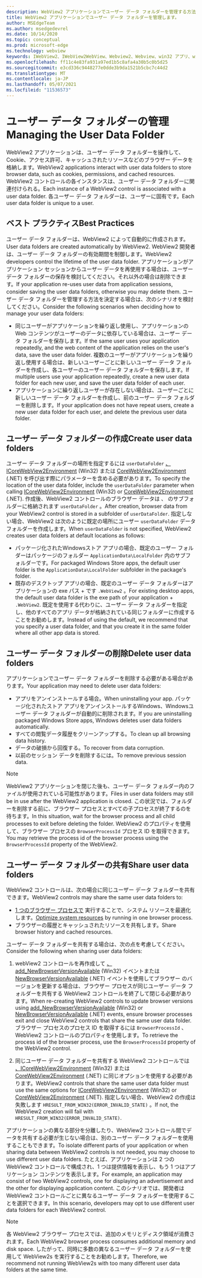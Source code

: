 ```yaml
---
description: WebView2 アプリケーションでユーザー データ フォルダーを管理する方法について説明します。
title: WebView2 アプリケーションでユーザー データ フォルダーを管理します。
author: MSEdgeTeam
ms.author: msedgedevrel
ms.date: 10/14/2020
ms.topic: conceptual
ms.prod: microsoft-edge
ms.technology: webview
keywords: IWebView2、IWebView2WebView、Webview2、Webview、win32 アプリ、win32、edge、ICoreWebView2、ICoreWebView2Host、ブラウザー コントロール、エッジ html、ユーザー データ フォルダー
ms.openlocfilehash: ff11c4e83fa931a97ed1b5c8afa4a30b5c0b5d25
ms.sourcegitcommit: e3cd336c9448277e0dde3b9da1521b5cbc7c44d2
ms.translationtype: MT
ms.contentlocale: ja-JP
ms.lasthandoff: 05/07/2021
ms.locfileid: "11536573"
---
```

# <a name="managing-the-user-data-folder"></a><span data-ttu-id="5f77b-104">ユーザー データ フォルダーの管理</span><span class="sxs-lookup"><span data-stu-id="5f77b-104">Managing the User Data Folder</span></span>  

<span data-ttu-id="5f77b-105">WebView2 アプリケーションは、ユーザー データ フォルダーを操作して、Cookie、アクセス許可、キャッシュされたリソースなどのブラウザー データを格納します。</span><span class="sxs-lookup"><span data-stu-id="5f77b-105">WebView2 applications interact with user data folders to store browser data, such as cookies, permissions, and cached resources.</span></span>  <span data-ttu-id="5f77b-106">WebView2 コントロールの各インスタンスは、ユーザー データ フォルダーに関連付けられる。</span><span class="sxs-lookup"><span data-stu-id="5f77b-106">Each instance of a WebView2 control is associated with a user data folder.</span></span>  <span data-ttu-id="5f77b-107">各ユーザー データ フォルダーは、ユーザーに固有です。</span><span class="sxs-lookup"><span data-stu-id="5f77b-107">Each user data folder is unique to a user.</span></span>  

## <a name="best-practices"></a><span data-ttu-id="5f77b-108">ベスト プラクティス</span><span class="sxs-lookup"><span data-stu-id="5f77b-108">Best Practices</span></span>  

<span data-ttu-id="5f77b-109">ユーザー データ フォルダーは、WebView2 によって自動的に作成されます。</span><span class="sxs-lookup"><span data-stu-id="5f77b-109">User data folders are created automatically by WebView2.</span></span>  <span data-ttu-id="5f77b-110">WebView2 開発者は、ユーザー データ フォルダーの有効期間を制御します。</span><span class="sxs-lookup"><span data-stu-id="5f77b-110">WebView2 developers control the lifetime of the user data folder.</span></span>  <span data-ttu-id="5f77b-111">アプリケーションがアプリケーション セッションからユーザー データを再使用する場合は、ユーザー データ フォルダーの保存を検討してください。それ以外の場合は削除できます。</span><span class="sxs-lookup"><span data-stu-id="5f77b-111">If your application re-uses user data from application sessions, consider saving the user data folders, otherwise you may delete them.</span></span>  <span data-ttu-id="5f77b-112">ユーザー データ フォルダーを管理する方法を決定する場合は、次のシナリオを検討してください。</span><span class="sxs-lookup"><span data-stu-id="5f77b-112">Consider the following scenarios when deciding how to manage your user data folders:</span></span>  

*   <span data-ttu-id="5f77b-113">同じユーザーがアプリケーションを繰り返し使用し、アプリケーションの Web コンテンツがユーザーのデータに依存している場合は、ユーザー データ フォルダーを保存します。</span><span class="sxs-lookup"><span data-stu-id="5f77b-113">If the same user uses your application repeatedly, and the web content of the application relies on the user's data, save the user data folder.</span></span>  <span data-ttu-id="5f77b-114">複数のユーザーがアプリケーションを繰り返し使用する場合は、新しいユーザーごとに新しいユーザー データ フォルダーを作成し、各ユーザーのユーザー データ フォルダーを保存します。</span><span class="sxs-lookup"><span data-stu-id="5f77b-114">If multiple users use your application repeatedly, create a new user data folder for each new user, and save the user data folder of each user.</span></span>
*   <span data-ttu-id="5f77b-115">アプリケーションに繰り返しユーザーが存在しない場合は、ユーザーごとに新しいユーザー データ フォルダーを作成し、前のユーザー データ フォルダーを削除します。</span><span class="sxs-lookup"><span data-stu-id="5f77b-115">If your application does not have repeat users, create a new user data folder for each user, and delete the previous user data folder.</span></span>  

## <a name="create-user-data-folders"></a><span data-ttu-id="5f77b-116">ユーザー データ フォルダーの作成</span><span class="sxs-lookup"><span data-stu-id="5f77b-116">Create user data folders</span></span>  

<span data-ttu-id="5f77b-117">ユーザー データ フォルダーの場所を指定するには `userDataFolder` [、ICoreWebView2Environment](/microsoft-edge/webview2/reference/win32/icorewebview2environment) \(Win32\) または [CoreWebView2Environment](/dotnet/api/microsoft.web.webview2.core.corewebview2environment) \(.NET\) を呼び出す際にパラメーターを含める必要があります。</span><span class="sxs-lookup"><span data-stu-id="5f77b-117">To specify the location of the user data folder, include the `userDataFolder` parameter when calling [ICoreWebView2Environment](/microsoft-edge/webview2/reference/win32/icorewebview2environment) \(Win32\) or [CoreWebView2Environment](/dotnet/api/microsoft.web.webview2.core.corewebview2environment) \(.NET\).</span></span>  <span data-ttu-id="5f77b-118">作成後、WebView2 コントロールのブラウザー データは 、 のサブフォルダーに格納されます `userDataFolder` 。</span><span class="sxs-lookup"><span data-stu-id="5f77b-118">After creation, browser data from your WebView2 control is stored in a subfolder of `userDataFolder`.</span></span>  <span data-ttu-id="5f77b-119">指定しない場合、WebView2 は次のように既定の場所にユーザー `userDataFolder` データ フォルダーを作成します。</span><span class="sxs-lookup"><span data-stu-id="5f77b-119">When `userDataFolder` is not specified, WebView2 creates user data folders at default locations as follows:</span></span>  

*   <span data-ttu-id="5f77b-120">パッケージ化されたWindowsストア アプリの場合、既定のユーザー フォルダーはパッケージのフォルダー `ApplicationData\LocalFolder` 内のサブフォルダーです。</span><span class="sxs-lookup"><span data-stu-id="5f77b-120">For packaged Windows Store apps, the default user folder is the `ApplicationData\LocalFolder` subfolder in the package's  folder.</span></span>  
*   <span data-ttu-id="5f77b-121">既存のデスクトップ アプリの場合、既定のユーザー データ フォルダーはアプリケーションの exe パス + です `.WebView2` 。</span><span class="sxs-lookup"><span data-stu-id="5f77b-121">For existing desktop apps, the default user data folder is the exe path of your application + `.WebView2`.</span></span>  <span data-ttu-id="5f77b-122">既定を使用する代わりに、ユーザー データ フォルダーを指定し、他のすべてのアプリ データが格納されている同じフォルダーに作成することをお勧めします。</span><span class="sxs-lookup"><span data-stu-id="5f77b-122">Instead of using the default, we recommend that you specify a user data folder, and that you create it in the same folder where all other app data is stored.</span></span>  

## <a name="delete-user-data-folders"></a><span data-ttu-id="5f77b-123">ユーザー データ フォルダーの削除</span><span class="sxs-lookup"><span data-stu-id="5f77b-123">Delete user data folders</span></span>  

<span data-ttu-id="5f77b-124">アプリケーションでユーザー データ フォルダーを削除する必要がある場合があります。</span><span class="sxs-lookup"><span data-stu-id="5f77b-124">Your application may need to delete user data folders:</span></span>  

*   <span data-ttu-id="5f77b-125">アプリをアンインストールする場合。</span><span class="sxs-lookup"><span data-stu-id="5f77b-125">When uninstalling your app.</span></span>  <span data-ttu-id="5f77b-126">パッケージ化されたストア アプリをアンインストールするWindows、Windowsユーザー データ フォルダーが自動的に削除されます。</span><span class="sxs-lookup"><span data-stu-id="5f77b-126">If you are uninstalling packaged Windows Store apps, Windows deletes user data folders automatically.</span></span>  
*   <span data-ttu-id="5f77b-127">すべての閲覧データ履歴をクリーンアップする。</span><span class="sxs-lookup"><span data-stu-id="5f77b-127">To clean up all browsing data history.</span></span>  
*   <span data-ttu-id="5f77b-128">データの破損から回復する。</span><span class="sxs-lookup"><span data-stu-id="5f77b-128">To recover from data corruption.</span></span>  
*   <span data-ttu-id="5f77b-129">以前のセッション データを削除するには。</span><span class="sxs-lookup"><span data-stu-id="5f77b-129">To remove previous session data.</span></span>  

> [!NOTE]
> <span data-ttu-id="5f77b-130">WebView2 アプリケーションを閉じた後も、ユーザー データ フォルダー内のファイルが使用されている可能性があります。</span><span class="sxs-lookup"><span data-stu-id="5f77b-130">Files in user data folders may still be in use after the WebView2 application is closed.</span></span>  <span data-ttu-id="5f77b-131">この状況では、フォルダーを削除する前に、ブラウザー プロセスとすべての子プロセスが終了するのを待ちます。</span><span class="sxs-lookup"><span data-stu-id="5f77b-131">In this situation, wait for the browser process and all child processes to exit before deleting the folder.</span></span>  <span data-ttu-id="5f77b-132">WebView2 のプロパティを使用して、ブラウザー プロセスの `BrowserProcessId` プロセス ID を取得できます。</span><span class="sxs-lookup"><span data-stu-id="5f77b-132">You may retrieve the process id of the browser process using the `BrowserProcessId` property of the WebView2.</span></span>  

## <a name="share-user-data-folders"></a><span data-ttu-id="5f77b-133">ユーザー データ フォルダーの共有</span><span class="sxs-lookup"><span data-stu-id="5f77b-133">Share user data folders</span></span>  

<span data-ttu-id="5f77b-134">WebView2 コントロールは、次の場合に同じユーザー データ フォルダーを共有できます。</span><span class="sxs-lookup"><span data-stu-id="5f77b-134">WebView2 controls may share the same user data folders to:</span></span>  

*   <span data-ttu-id="5f77b-135">[1 つのブラウザー プロセスで](../concepts/process-model.md) 実行することで、システム リソースを最適化します。</span><span class="sxs-lookup"><span data-stu-id="5f77b-135">[Optimize system resources](../concepts/process-model.md) by running in one browser process.</span></span>  
*   <span data-ttu-id="5f77b-136">ブラウザーの履歴とキャッシュされたリソースを共有します。</span><span class="sxs-lookup"><span data-stu-id="5f77b-136">Share browser history and cached resources.</span></span>  

<span data-ttu-id="5f77b-137">ユーザー データ フォルダーを共有する場合は、次の点を考慮してください。</span><span class="sxs-lookup"><span data-stu-id="5f77b-137">Consider the following when sharing user data folders:</span></span>  

1.  <span data-ttu-id="5f77b-138">webView2 コントロールを再作成して [、add_NewBrowserVersionAvailable](/microsoft-edge/webview2/reference/win32/icorewebview2environment#add_newbrowserversionavailable) \(Win32\) イベントまたは [NewBrowserVersionAvailable](/dotnet/api/microsoft.web.webview2.core.corewebview2environment.newbrowserversionavailable) \(.NET\) イベントを使用してブラウザー のバージョンを更新する場合は、ブラウザー プロセスが同じユーザー データ フォルダーを共有する WebView2 コントロールを終了して閉じる必要があります。</span><span class="sxs-lookup"><span data-stu-id="5f77b-138">When re-creating WebView2 controls to update browser versions using [add_NewBrowserVersionAvailable](/microsoft-edge/webview2/reference/win32/icorewebview2environment#add_newbrowserversionavailable) \(Win32\) or [NewBrowserVersionAvailable](/dotnet/api/microsoft.web.webview2.core.corewebview2environment.newbrowserversionavailable) \(.NET\) events, ensure browser processes exit and close WebView2 controls that share the same user data folder.</span></span>  <span data-ttu-id="5f77b-139">ブラウザー プロセスのプロセス ID を取得するには `BrowserProcessId` 、WebView2 コントロールのプロパティを使用します。</span><span class="sxs-lookup"><span data-stu-id="5f77b-139">To retrieve the process id of the browser process, use the `BrowserProcessId` property of the WebView2 control.</span></span>  

2.  <span data-ttu-id="5f77b-140">同じユーザー データ フォルダーを共有する WebView2 コントロールでは [、ICoreWebView2Environment](/microsoft-edge/webview2/reference/win32/icorewebview2environment) \(Win32\) または [CoreWebView2Environment](/dotnet/api/microsoft.web.webview2.core.corewebview2environment) \(.NET\) に同じオプションを使用する必要があります。</span><span class="sxs-lookup"><span data-stu-id="5f77b-140">WebView2 controls that share the same user data folder must use the same options for [ICoreWebView2Environment](/microsoft-edge/webview2/reference/win32/icorewebview2environment) \(Win32\) or [CoreWebView2Environment](/dotnet/api/microsoft.web.webview2.core.corewebview2environment) \(.NET\).</span></span>  <span data-ttu-id="5f77b-141">指定しない場合、WebView2 の作成は失敗します `HRESULT_FROM_WIN32(ERROR_INVALID_STATE)` 。</span><span class="sxs-lookup"><span data-stu-id="5f77b-141">If not, the WebView2 creation will fail with `HRESULT_FROM_WIN32(ERROR_INVALID_STATE)`.</span></span>  

<span data-ttu-id="5f77b-142">アプリケーションの異なる部分を分離したり、WebView2 コントロール間でデータを共有する必要が生じない場合は、別のユーザー データ フォルダーを使用することもできます。</span><span class="sxs-lookup"><span data-stu-id="5f77b-142">To isolate different parts of your application or when sharing data between WebView2 controls is not needed, you may choose to use different user data folders.</span></span>  <span data-ttu-id="5f77b-143">たとえば、アプリケーションは 2 つの WebView2 コントロールで構成され、1 つは提供情報を表示し、もう 1 つはアプリケーション コンテンツを表示します。</span><span class="sxs-lookup"><span data-stu-id="5f77b-143">For example, an application may consist of two WebView2 controls, one for displaying an advertisement and the other for displaying application content.</span></span>  <span data-ttu-id="5f77b-144">このシナリオでは、開発者は WebView2 コントロールごとに異なるユーザー データ フォルダーを使用することを選択できます。</span><span class="sxs-lookup"><span data-stu-id="5f77b-144">In this scenario, developers may opt to use different user data folders for each WebView2 control.</span></span>  

> [!NOTE]
> <span data-ttu-id="5f77b-145">各 WebView2 ブラウザー プロセスでは、追加のメモリとディスク領域が消費されます。</span><span class="sxs-lookup"><span data-stu-id="5f77b-145">Each WebView2 browser process consumes additional memory and disk space.</span></span>  <span data-ttu-id="5f77b-146">したがって、同時に多数の異なるユーザー データ フォルダーを使用して WebView2s を実行することをお勧めします。</span><span class="sxs-lookup"><span data-stu-id="5f77b-146">Therefore, we recommend not running WebView2s with too many different user data folders at the same time.</span></span>  
